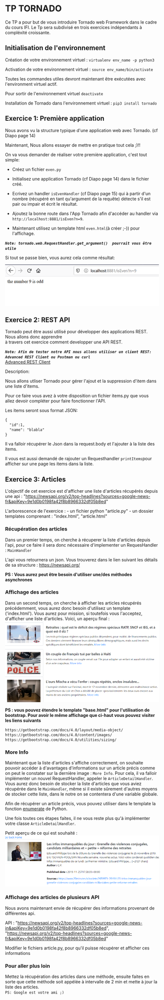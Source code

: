 # TP TORNADO

Ce TP a pour but de vous introduire Tornado web Framework dans le cadre du cours IFI. Le Tp sera subdivisé en trois exercices indépendants à compléxité croissante.

## Initialisation de l'environnement

Création de votre environnement virtuel : `virtualenv env_name -p python3`

Activation de votre environnement virtuel : `source env_name/bin/activate`

Toutes les commandes utiles devront maintenant être exécutées avec l'environment virtuel actif.

Pour sortir de l'environnement virtuel `deactivate`

Installation de Tornado dans l'environnement virtuel : `pip3 install tornado`


## Exercice 1: Première application

Nous avons vu la structure typique d'une application web avec Tornado. (cf Diapo page 14) 

Maintenant, Nous allons essayer de mettre en pratique tout cela ;)!!

  On va vous demander de réaliser votre première application, c'est tout simple:
  
  * Créez un fichier `even.py`
  
  * Initialisez une application Tornado (cf Diapo page 14) dans le fichier créé.
  
  * Ecrivez un handler `isEvenHandler` (cf Diapo page 15) qui à partir d'un nombre (récupéré en tant qu'argument de la requête) détecte s'il est pair ou impair et écrit le résultat.
  
  * Ajoutez la bonne route dans l'App Tornado afin d'accéder au handler via `http://localhost:8881/isEven?n=9`.

  * Maintenant utilisez un template html `even.html`(à créer ;-)) pour l'affichage.
  
***`Note: tornado.web.RequestHandler.get_argument()  pourrait vous être utile`***

Si tout se passe bien, vous aurez cela comme résultat:

![result](Capture.PNG)

## Exercice 2: REST API

Tornado peut être aussi utilisé pour développer des applications REST. Nous allons donc apprendre  
à travers cet exercice comment developper une API REST.
 

***`Note: Afin de tester notre API nous allons utiliser un client REST: Advanced REST Client ou Postman ou curl`***   
[Advanced REST Client](https://chrome.google.com/webstore/detail/advanced-rest-client/hgmloofddffdnphfgcellkdfbfbjeloo?hl=fr) 

Description:

Nous allons utliser Tornado pour gérer l'ajout et la suppression d'item dans une liste d'items.

Pour ce faire vous avez à votre disposition un fichier items.py que vous allez devoir compléter pour faire fonctionner l'API.

Les items seront sous format JSON:
```
{
  "id":1,
  "name": "blabla"
}
```

Il va falloir récupérer le Json dans la request.body et l'ajouter à la liste des items.


Il vous est aussi demandé  de rajouter un Requesthandler `printItems`pour afficher sur une page les items dans la liste.


## Exercice 3: Articles

L'objectif de cet exercice est d'afficher une liste d'articles récupérés depuis une api : "https://newsapi.org/v2/top-headlines?sources=google-news-fr&apiKey=9e1d0b0198fa42f8b8966332df05b8ed"    

L'arborescence de l'exercice : 
    - un fichier python "article.py"
    - un dossier templates comprenant : "index.html", "article.html"

### Récupération des articles 
Dans un premier temps, on cherche à récuperer la liste d'articles depuis l'api, pour ce faire il sera donc nécessaire d'implementer un RequesHandler : `MainHandler`

L'api vous retournera un json. Vous trouverez dans le lien suivant les détails de sa structure : https://newsapi.org/ 

**PS : Vous aurez peut être besoin d'utiliser une/des méthodes asynchrones**

### Affichage des articles
Dans un second temps, on cherche à afficher les articles récupérés précédemment, vous aurez donc besoin d'utilisez un template ('index.html'). 
Vous aurez pour mission, si toutefois vous l'acceptez,  d'afficher une liste d'articles. Voici, un aperçu final :     
![result](article_list_rendu.PNG)


**PS : vous pouvez étendre le template "base.html" pour l'utilisation de bootstrap. Pour avoir le même affichage que ci-haut vous pouvez visiter les liens suivants**   
   
    https://getbootstrap.com/docs/4.0/layout/media-object/      
    https://getbootstrap.com/docs/4.0/content/images/   
    https://getbootstrap.com/docs/4.0/utilities/sizing/   
    
### More Info 

Maintenant que la liste d'articles s'affiche correctement, on souhaite pouvoir accéder à d'avantages d'informations sur un article précis comme on peut le constater sur la dernière image : `More Info`. Pour cela, il va falloir implémenter un nouvel RequestHandler, appeler le `ArticleDetailHandler`. 
Vous aurez donc besoin de stocker la liste d'articles que vous aviez récupérée dans le `MainHandler`, même si il existe sûrement d'autres moyens de stocker cette liste, dans le notre on se contentera d'une variable globale.

Afin de récupérer un article précis, vous pouvez utiliser dans le template la fonction [enumerate](http://book.pythontips.com/en/latest/enumerate.html) de Python.

Une fois toutes ces étapes faites, il ne vous reste plus qu'à implémenter votre classe `ArticleDetailHandler`.

Petit aperçu de ce qui est souhaité :   
![result](more_info_rendu.PNG)

### Affichage des articles de plusieurs API
Nous avons maintenant envie de récupérer des informations provenant de différentes api. 

API :  "https://newsapi.org/v2/top-headlines?sources=google-news-in&apiKey=9e1d0b0198fa42f8b8966332df05b8ed", "https://newsapi.org/v2/top-headlines?sources=google-news-fr&apiKey=9e1d0b0198fa42f8b8966332df05b8ed"

Modifier le fichiers article.py, pour qu'il puisse récupérer et afficher ces informations

### Pour aller plus loin

Mettez la récupération des articles dans une méthode, ensuite faites en sorte que cette méthode soit appélée à intervalle de 2 min et mette à jour la liste des articles.   
`PS: Google est votre ami ;)`


